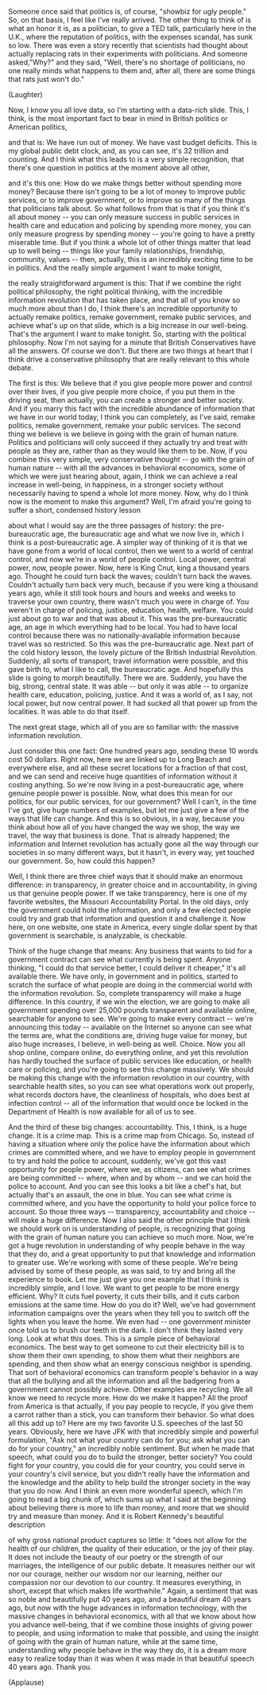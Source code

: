 
Someone once said that politics is, of course, &quot;showbiz for ugly people.&quot;
So, on that basis, I feel like I&#39;ve really arrived.
The other thing to think of is what an honor it is, as a politician,
to give a TED talk, particularly here in the U.K.,
where the reputation of politics, with the expenses scandal, has sunk so low.
There was even a story recently that scientists had thought about
actually replacing rats in their experiments with politicians.
And someone asked,&quot;Why?&quot;
and they said, &quot;Well, there&#39;s no shortage of politicians,
no one really minds what happens to them
and, after all, there are some things that rats just won&#39;t do.&quot;

(Laughter)

Now, I know you all love data, so I&#39;m starting with a data-rich slide.
This, I think, is the most important fact to bear in mind
in British politics or American politics,

and that is: We have run out of money.
We have vast budget deficits.
This is my global public debt clock,
and, as you can see, it&#39;s 32 trillion and counting.
And I think what this leads to
is a very simple recognition,
that there&#39;s one question in politics at the moment above all other,

and it&#39;s this one: How do we make things better without spending more money?
Because there isn&#39;t going to be a lot of money to improve public services,
or to improve government, or to improve so many of the things
that politicians talk about.
So what follows from that is that if you think it&#39;s all about money --
you can only measure success in public services
in health care and education and policing by spending more money,
you can only measure progress by spending money --
you&#39;re going to have a pretty miserable time.
But if you think a whole lot of other things matter that lead up to well being --
things like your family relationships, friendship, community, values --
then, actually, this is an incredibly exciting time to be in politics.
And the really simple argument I want to make tonight,

the really straightforward argument is this:
That if we combine the right political philosophy, the right political thinking,
with the incredible information revolution that has taken place,
and that all of you know so much more about than I do,
I think there&#39;s an incredible opportunity to actually remake politics,
remake government, remake public services,
and achieve what&#39;s up on that slide, which is a big increase in our well-being.
That&#39;s the argument I want to make tonight.
So, starting with the political philosophy.
Now I&#39;m not saying for a minute that British Conservatives have all the answers.
Of course we don&#39;t.
But there are two things at heart that I think drive a conservative philosophy
that are really relevant to this whole debate.

The first is this: We believe that if you give people
more power and control over their lives,
if you give people more choice,
if you put them in the driving seat,
then actually, you can create a stronger and better society.
And if you marry this fact with the incredible abundance
of information that we have in our world today,
I think you can completely, as I&#39;ve said,
remake politics, remake government, remake your public services.
The second thing we believe is we believe in going with the grain of human nature.
Politics and politicians will only succeed
if they actually try and treat with people as they are,
rather than as they would like them to be.
Now, if you combine this very simple, very conservative thought --
go with the grain of human nature --
with all the advances in behavioral economics,
some of which we were just hearing about,
again, I think we can achieve a real increase in well-being,
in happiness, in a stronger society
without necessarily having to spend a whole lot more money.
Now, why do I think now is the moment to make this argument?
Well, I&#39;m afraid you&#39;re going to suffer a short, condensed history lesson

about what I would say are the three passages of history:
the pre-bureaucratic age, the bureaucratic age
and what we now live in, which I think is a post-bureaucratic age.
A simpler way of thinking of it
is that we have gone from a world of local control,
then we went to a world of central control,
and now we&#39;re in a world of people control.
Local power, central power, now, people power.
Now, here is King Cnut, king a thousand years ago.
Thought he could turn back the waves; couldn&#39;t turn back the waves.
Couldn&#39;t actually turn back very much,
because if you were king a thousand years ago,
while it still took hours and hours and weeks and weeks to traverse your own country,
there wasn&#39;t much you were in charge of.
You weren&#39;t in charge of policing, justice, education, health, welfare.
You could just about go to war and that was about it.
This was the pre-bureaucratic age,
an age in which everything had to be local.
You had to have local control because there was no nationally-available information
because travel was so restricted.
So this was the pre-bureaucratic age.
Next part of the cold history lesson,
the lovely picture of the British Industrial Revolution.
Suddenly, all sorts of transport, travel information were possible,
and this gave birth to, what I like to call, the bureaucratic age.
And hopefully this slide is going to morph beautifully. There we are.
Suddenly, you have the big, strong, central state.
It was able -- but only it was able -- to organize
health care, education, policing, justice.
And it was a world of, as I say, not local power, but now central power.
It had sucked all that power up from the localities.
It was able to do that itself.

The next great stage, which all of you are so familiar with:
the massive information revolution.

Just consider this one fact:
One hundred years ago, sending these 10 words cost 50 dollars.
Right now, here we are linked up to Long Beach and everywhere else,
and all these secret locations for a fraction of that cost,
and we can send and receive huge quantities of information
without it costing anything.
So we&#39;re now living in a post-bureaucratic age,
where genuine people power is possible.
Now, what does this mean for our politics,
for our public services, for our government?
Well I can&#39;t, in the time I&#39;ve got, give huge numbers of examples,
but let me just give a few of the ways that life can change.
And this is so obvious, in a way, because
you think about how all of you have changed
the way we shop, the way we travel, the way that business is done.
That is already happened; the information and Internet revolution
has actually gone all the way through our societies in so many different ways,
but it hasn&#39;t, in every way, yet touched our government.
So, how could this happen?

Well, I think there are three chief ways that it should make an enormous difference:
in transparency, in greater choice and in accountability,
in giving us that genuine people power.
If we take transparency, here is one of my favorite websites,
the Missouri Accountability Portal.
In the old days, only the government could hold the information,
and only a few elected people could try and grab that information
and question it and challenge it.
Now here, on one website, one state in America,
every single dollar spent by that government
is searchable, is analyzable, is checkable.

Think of the huge change that means:
Any business that wants to bid for a government contract
can see what currently is being spent.
Anyone thinking, &quot;I could do that service better, I could deliver it cheaper,&quot;
it&#39;s all available there.
We have only, in government and in politics,
started to scratch the surface of what people are doing in the commercial world
with the information revolution.
So, complete transparency will make a huge difference.
In this country, if we win the election,
we are going to make all government spending over 25,000 pounds
transparent and available online, searchable for anyone to see.
We&#39;re going to make every contract -- we&#39;re announcing this today --
available on the Internet so anyone can see
what the terms are, what the conditions are,
driving huge value for money,
but also huge increases, I believe, in well-being as well.
Choice. Now you all shop online, compare online, do everything online,
and yet this revolution has hardly touched the surface
of public services like education, or health care or policing,
and you&#39;re going to see this change massively.
We should be making this change
with the information revolution in our country,
with searchable health sites, so you can see what operations work out properly,
what records doctors have, the cleanliness of hospitals,
who does best at infection control --
all of the information that would once be locked in the Department of Health
is now available for all of us to see.

And the third of these big changes: accountability.
This, I think, is a huge change.
It is a crime map. This is a crime map from Chicago.
So, instead of having a situation where only the police have the information
about which crimes are committed where,
and we have to employ people in government
to try and hold the police to account,
suddenly, we&#39;ve got this vast opportunity for people power,
where we, as citizens, can see what crimes are being committed --
where, when and by whom --
and we can hold the police to account.
And you can see this looks a bit like a chef&#39;s hat,
but actually that&#39;s an assault, the one in blue.
You can see what crime is committed where,
and you have the opportunity to hold your police force to account.
So those three ways -- transparency, accountability and choice --
will make a huge difference.
Now I also said the other principle
that I think we should work on is understanding of people,
is recognizing that going with the grain of human nature
you can achieve so much more.
Now, we&#39;re got a huge revolution in understanding
of why people behave in the way that they do,
and a great opportunity to put that knowledge and information to greater use.
We&#39;re working with some of these people.
We&#39;re being advised by some of these people, as was said,
to try and bring all the experience to book.
Let me just give you one example that I think is incredibly simple, and I love.
We want to get people to be more energy efficient.
Why? It cuts fuel poverty, it cuts their bills,
and it cuts carbon emissions at the same time.
How do you do it?
Well, we&#39;ve had government information campaigns over the years
when they tell you to switch off the lights when you leave the home.
We even had -- one government minister once told us to
brush our teeth in the dark.
I don&#39;t think they lasted very long.
Look at what this does. This is a simple piece of behavioral economics.
The best way to get someone to cut their electricity bill
is to show them their own spending,
to show them what their neighbors are spending,
and then show what an energy conscious neighbor is spending.
That sort of behavioral economics
can transform people&#39;s behavior
in a way that all the bullying and all the information
and all the badgering from a government cannot possibly achieve.
Other examples are recycling.
We all know we need to recycle more.
How do we make it happen?
All the proof from America is that actually, if you pay people to recycle,
if you give them a carrot rather than a stick,
you can transform their behavior.
So what does all this add up to?
Here are my two favorite U.S. speeches of the last 50 years.
Obviously, here we have JFK with that incredibly simple
and powerful formulation,
&quot;Ask not what your country can do for you; ask what you can do for your country,&quot;
an incredibly noble sentiment.
But when he made that speech, what could you do
to build the stronger, better society?
You could fight for your country, you could die for your country,
you could serve in your country&#39;s civil service,
but you didn&#39;t really have the information and the knowledge
and the ability to help build the stronger society in the way that you do now.
And I think an even more wonderful speech,
which I&#39;m going to read a big chunk of,
which sums up what I said at the beginning
about believing there is more to life than money,
and more that we should try and measure than money.
And it is Robert Kennedy&#39;s beautiful description

of why gross national product captures so little:
It &quot;does not allow for the health of our children,
the quality of their education, or the joy of their play.
It does not include the beauty of our poetry or the strength of our marriages,
the intelligence of our public debate.
It measures neither our wit nor our courage,
neither our wisdom nor our learning,
neither our compassion nor our devotion to our country.
It measures everything, in short,
except that which makes life worthwhile.&quot;
Again, a sentiment that was so noble and beautifully put 40 years ago,
and a beautiful dream 40 years ago,
but now with the huge advances in information technology,
with the massive changes in behavioral economics,
with all that we know about how you advance well-being,
that if we combine those insights
of giving power to people, and using information to make that possible,
and using the insight of going with the grain of human nature,
while at the same time, understanding why people behave in the way they do,
it is a dream more easy to realize today
than it was when it was made in that beautiful speech 40 years ago.
Thank you.

(Applause)

